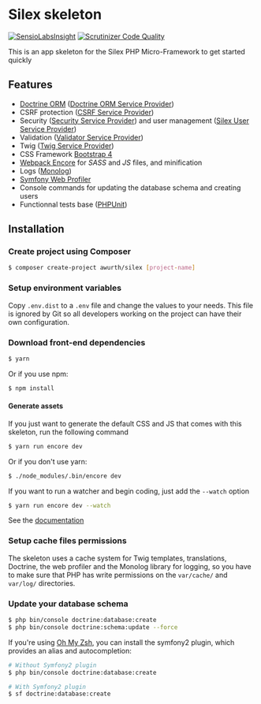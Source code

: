 # Silex skeleton

[![SensioLabsInsight](https://insight.sensiolabs.com/projects/ace47319-1c62-4a1b-a0d4-1274e6a6d887/mini.png)](https://insight.sensiolabs.com/projects/ace47319-1c62-4a1b-a0d4-1274e6a6d887) [![Scrutinizer Code Quality](https://scrutinizer-ci.com/g/awurth/silex/badges/quality-score.png?b=master)](https://scrutinizer-ci.com/g/awurth/silex/?branch=master)

This is an app skeleton for the Silex PHP Micro-Framework to get started quickly

## Features
- [Doctrine ORM](http://www.doctrine-project.org/projects/orm.html) ([Doctrine ORM Service Provider](https://github.com/dflydev/dflydev-doctrine-orm-service-provider))
- CSRF protection ([CSRF Service Provider](https://silex.symfony.com/doc/2.0/providers/csrf.html))
- Security ([Security Service Provider](https://silex.symfony.com/doc/2.0/providers/security.html)) and user management ([Silex User Service Provider](https://github.com/awurth/silex-user))
- Validation ([Validator Service Provider](https://silex.symfony.com/doc/2.0/providers/validator.html))
- Twig ([Twig Service Provider](https://silex.symfony.com/doc/2.0/providers/twig.html))
- CSS Framework [Bootstrap 4](http://getbootstrap.com)
- [Webpack Encore](https://symfony.com/doc/current/frontend.html) for *SASS* and *JS* files, and minification
- Logs ([Monolog](https://github.com/Seldaek/monolog))
- [Symfony Web Profiler](https://github.com/silexphp/Silex-WebProfiler)
- Console commands for updating the database schema and creating users
- Functionnal tests base ([PHPUnit](https://github.com/sebastianbergmann/phpunit))

## Installation
### Create project using Composer
``` bash
$ composer create-project awurth/silex [project-name]
```

### Setup environment variables
Copy `.env.dist` to a `.env` file and change the values to your needs. This file is ignored by Git so all developers working on the project can have their own configuration.

### Download front-end dependencies
``` bash
$ yarn
```

Or if you use npm:
``` bash
$ npm install
```

#### Generate assets
If you just want to generate the default CSS and JS that comes with this skeleton, run the following command
``` bash
$ yarn run encore dev
```

Or if you don't use yarn:
``` bash
$ ./node_modules/.bin/encore dev
```

If you want to run a watcher and begin coding, just add the `--watch` option
``` bash
$ yarn run encore dev --watch
```

See the [documentation](https://symfony.com/doc/current/frontend/encore/simple-example.html)

### Setup cache files permissions
The skeleton uses a cache system for Twig templates, translations, Doctrine, the web profiler and the Monolog library for logging, so you have to make sure that PHP has write permissions on the `var/cache/` and `var/log/` directories.

### Update your database schema
``` bash
$ php bin/console doctrine:database:create
$ php bin/console doctrine:schema:update --force
```

If you're using [Oh My Zsh](https://github.com/robbyrussell/oh-my-zsh), you can install the symfony2 plugin, which provides an alias and autocompletion:
``` bash
# Without Symfony2 plugin
$ php bin/console doctrine:database:create

# With Symfony2 plugin
$ sf doctrine:database:create
```
